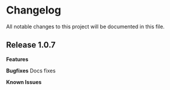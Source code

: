 # Changelog

All notable changes to this project will be documented in this file.

## Release 1.0.7

**Features**

**Bugfixes**
Docs fixes

**Known Issues**
